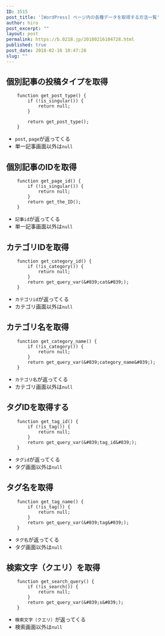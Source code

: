 ```yaml
---
ID: 3515
post_title: '[WordPress] ページ内の各種データを取得する方法一覧'
author: hiro
post_excerpt: ""
layout: post
permalink: https://b.0218.jp/20180216104728.html
published: true
post_date: 2018-02-16 10:47:28
slug: ""
---
```

<!--more-->

## 個別記事の投稿タイプを取得
```language-php
    function get_post_type() {
        if (!is_singular()) {
            return null;
        }

        return get_post_type();
    }
```

- `post`, `page`が返ってくる
- 単一記事画面以外は`null`

## 個別記事のIDを取得
```language-php
    function get_page_id() {
        if (!is_singular()) {
            return null;
        }
        return get_the_ID();
    }
```

- `記事id`が返ってくる
- 単一記事画面以外は`null`

## カテゴリIDを取得
```language-php
    function get_category_id() {
        if (!is_category()) {
            return null;
        }
        return get_query_var(&#039;cat&#039;);
    }
```

- `カテゴリid`が返ってくる
- カテゴリ画面以外は`null`

## カテゴリ名を取得
```language-php
    function get_category_name() {
        if (!is_category()) {
            return null;
        }
        return get_query_var(&#039;category_name&#039;);
    }
```

- `カテゴリ名`が返ってくる
- カテゴリ画面以外は`null`

## タグIDを取得する
```language-php
    function get_tag_id() {
        if (!is_tag()) {
            return null;
        }
        return get_query_var(&#039;tag_id&#039;);
    }
```


- `タグid`が返ってくる
- タグ画面以外は`null`

## タグ名を取得
```language-php
    function get_tag_name() {
        if (!is_tag()) {
            return null;
        }
        return get_query_var(&#039;tag&#039;);
    }
```

- `タグ名`が返ってくる
- タグ画面以外は`null`


## 検索文字（クエリ）を取得
```language-php
    function get_search_query() {
        if (!is_search()) {
            return null;
        }
        return get_query_var(&#039;s&#039;);
    }
```

- `検索文字（クエリ）`が返ってくる
- 検索画面以外は`null`
